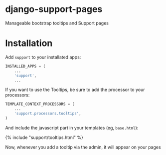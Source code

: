 django-support-pages
====================

Manageable bootstrap tooltips and Support pages

Installation
============

Add `support` to your installated apps:

```python
INSTALLED_APPS = (
    ...
    'support',
    ...
```

If you want to use the Tooltips, be sure to add the processor to your processors:

```python
TEMPLATE_CONTEXT_PROCESSORS = (
    ...
    'support.processors.tooltips',
)
```

And include the javascript part in your templates (eg, `base.html`):

{% include "support/tooltips.html" %}

Now, whenever you add a tooltip via the admin, it will appear on your pages